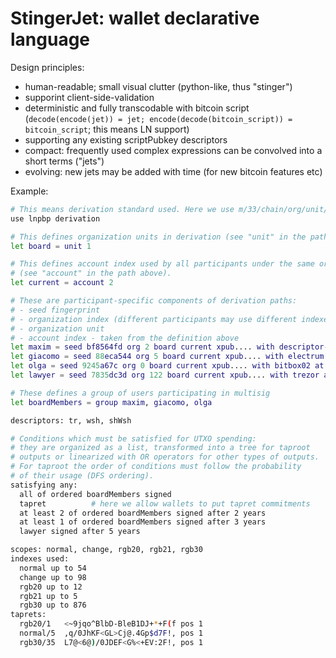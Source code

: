 # StingerJet: wallet declarative language

Design principles:
- human-readable; small visual clutter (python-like, thus "stinger")
- supporint client-side-validation
- deterministic and fully transcodable with bitcoin script (`decode(encode(jet)) = jet; encode(decode(bitcoin_script)) = bitcoin_script`; this means LN support)
- supporting any existing scriptPubkey descriptors
- compact: frequently used complex expressions can be convolved into a short terms ("jets")
- evolving: new jets may be added with time (for new bitcoin features etc)

Example:
```bash
# This means derivation standard used. Here we use m/33/chain/org/unit/account/scope/index
use lnpbp derivation

# This defines organization units in derivation (see "unit" in the path above).
let board = unit 1

# This defines account index used by all participants under the same org unit
# (see "account" in the path above).
let current = account 2

# These are participant-specific components of derivation paths:
# - seed fingerprint
# - organization index (different participants may use different indexes for the same org)
# - organization unit
# - account index - taken from the definition above
let maxim = seed bf8564fd org 2 board current xpub.... with descriptor-wallet at pandora-server
let giacomo = seed 88eca544 org 5 board current xpub.... with electrum at desktop-chiasso
let olga = seed 9245a67c org 0 board current xpub.... with bitbox02 at home
let lawyer = seed 7835dc3d org 122 board current xpub.... with trezor at bank-safe-box

# These defines a group of users participating in multisig
let boardMembers = group maxim, giacomo, olga

descriptors: tr, wsh, shWsh

# Conditions which must be satisfied for UTXO spending:
# they are organized as a list, transformed into a tree for taproot
# outputs or linearized with OR operators for other types of outputs.
# For taproot the order of conditions must follow the probability
# of their usage (DFS ordering).
satisfying any:
  all of ordered boardMembers signed
  tapret          # here we allow wallets to put tapret commitments
  at least 2 of ordered boardMembers signed after 2 years
  at least 1 of ordered boardMembers signed after 3 years
  lawyer signed after 5 years

scopes: normal, change, rgb20, rgb21, rgb30
indexes used:
  normal up to 54
  change up to 98
  rgb20 up to 12
  rgb21 up to 5
  rgb30 up to 876
taprets:
  rgb20/1   <~9jqo^BlbD-BleB1DJ+*+F(f pos 1
  normal/5  ,q/0JhKF<GL>Cj@.4Gp$d7F!, pos 1
  rgb30/35  L7@<6@)/0JDEF<G%<+EV:2F!, pos 1
```

